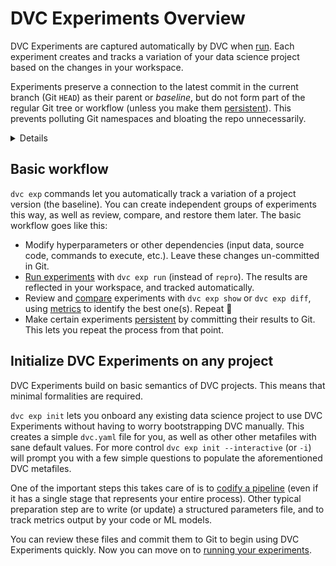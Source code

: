 # DVC Experiments Overview

DVC Experiments are captured automatically by DVC when [run]. Each experiment
creates and tracks a variation of your data science project based on the changes
in your <abbr>workspace</abbr>.

Experiments preserve a connection to the latest commit in the current branch
(Git `HEAD`) as their parent or _baseline_, but do not form part of the regular
Git tree or workflow (unless you make them [persistent]). This prevents
polluting Git namespaces and bloating the repo unnecessarily.

[run]: /doc/user-guide/experiment-management/running-experiments

<details>

### ⚙️ How does DVC track experiments?

Experiments are custom [Git references](/blog/experiment-refs) (found in
`.git/refs/exps`) with one or more commits based on `HEAD`. These commits are
hidden and not checked out by DVC. Note that these are not pushed to Git remotes
by default either (see `dvc exp push`).

Note that DVC Experiments require a unique name to identify them. DVC will
usually auto-generate one by default, such as `exp-bfe64` (based on the
experiment's hash). A custom name can be set instead, using the `--name`/`-n`
option of `dvc exp run`. These names can be used to reference experiments in
other `dvc exp` subcommands.

</details>

## Basic workflow

`dvc exp` commands let you automatically track a variation of a project version
(the baseline). You can create independent groups of experiments this way, as
well as review, compare, and restore them later. The basic workflow goes like
this:

- Modify hyperparameters or other dependencies (input data, source code,
  commands to execute, etc.). Leave these changes un-committed in Git.
- [Run experiments][run] with `dvc exp run` (instead of `repro`). The results
  are reflected in your <abbr>workspace</abbr>, and tracked automatically.
- Review and [compare] experiments with `dvc exp show` or `dvc exp diff`, using
  [metrics](/doc/command-reference/metrics) to identify the best one(s). Repeat
  🔄
- Make certain experiments [persistent] by committing their results to Git. This
  lets you repeat the process from that point.

[pipeline]: /doc/user-guide/project-structure/pipelines-files
[compare]: /doc/user-guide/experiment-management/comparing-experiments
[persistent]: /doc/user-guide/experiment-management/persisting-experiments

## Initialize DVC Experiments on any project

DVC Experiments build on basic semantics of <abbr>DVC projects</abbr>. This
means that minimal formalities are required.

`dvc exp init` lets you onboard any existing data science project to use DVC
Experiments without having to worry bootstrapping DVC manually. This creates a
simple `dvc.yaml` file for you, as well as other other <abbr>metafiles</abbr>
with sane default values. For more control `dvc exp init --interactive` (or
`-i`) will prompt you with a few simple questions to populate the aforementioned
DVC metafiles.

One of the important steps this takes care of is to [codify a pipeline] (even if
it has a single <abbr>stage</abbr> that represents your entire process). Other
typical preparation step are to write (or update) a structured
<abbr>parameters</abbr> file, and to track <abbr>metrics</abbr> output by your
code or ML models.

You can review these files and commit them to Git to begin using DVC Experiments
quickly. Now you can move on to [running your experiments][run].

[codify a pipeline]: /doc/user-guide/project-structure/pipelines-files
